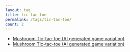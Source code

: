 ```yaml
---
layout: tag
title: tic-tac-toe
permalink: /tags/tic-tac-toe/
count: 2
---
```


- [Mushroom Tic-tac-toe (AI generated game variation)](https://mathewsachin.github.io/blog/2023/04/08/mushroom-tic-tac-toe.html)
- [Mushroom Tic-tac-toe (AI generated game variation)](https://mathewsachin.github.io/blog/2023/04/08/mushroom-tic-tac-toe.html)
